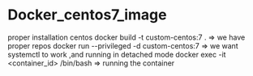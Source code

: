 # Docker_centos7_image
proper installation centos
docker build -t custom-centos:7 .  => we have proper repos
docker run --privileged -d custom-centos:7 => we want systemctl to work ,and running in detached mode
docker exec -it <container_id>  /bin/bash  => running the container

